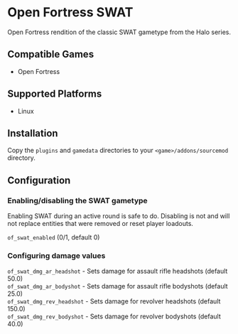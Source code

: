 # Open Fortress SWAT
Open Fortress rendition of the classic SWAT gametype from the Halo series.

## Compatible Games
- Open Fortress

## Supported Platforms
- Linux

## Installation
Copy the `plugins` and `gamedata` directories to your `<game>/addons/sourcemod` directory.

## Configuration

### Enabling/disabling the SWAT gametype
Enabling SWAT during an active round is safe to do. Disabling is not and will not replace entities that were removed or reset player loadouts.  
  
`of_swat_enabled` (0/1, default 0)  

### Configuring damage values
`of_swat_dmg_ar_headshot` - Sets damage for assault rifle headshots (default 50.0)  
`of_swat_dmg_ar_bodyshot` - Sets damage for assault rifle bodyshots (default 25.0)  
`of_swat_dmg_rev_headshot` - Sets damage for revolver headshots (default 150.0)  
`of_swat_dmg_rev_bodyshot` - Sets damage for revolver bodyshots (default 40.0)  
